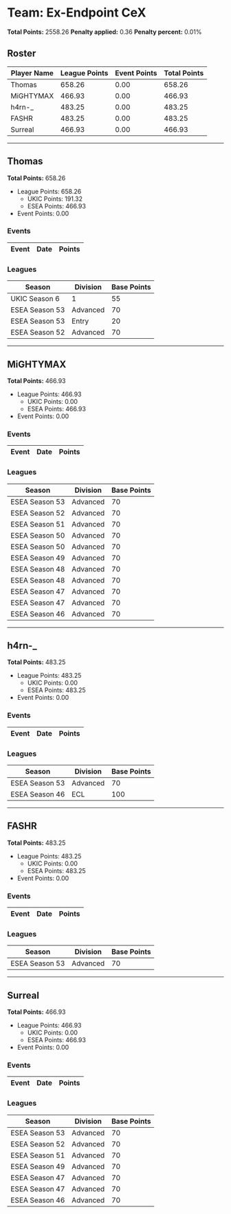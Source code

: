 # Team: Ex-Endpoint CeX

**Total Points:** 2558.26
**Penalty applied:** 0.36
**Penalty percent:** 0.01%

## Roster
| Player Name | League Points | Event Points | Total Points |
|-------------|--------------|--------------|-------------|
| Thomas | 658.26 | 0.00 | 658.26 |
| MiGHTYMAX | 466.93 | 0.00 | 466.93 |
| h4rn-_ | 483.25 | 0.00 | 483.25 |
| FASHR | 483.25 | 0.00 | 483.25 |
| Surreal | 466.93 | 0.00 | 466.93 |

---

## Thomas

**Total Points:** 658.26

- League Points: 658.26
  - UKIC Points: 191.32
  - ESEA Points: 466.93
- Event Points: 0.00

### Events
| Event | Date | Points |
|-------|------|--------|
### Leagues
| Season | Division | Base Points |
|--------|----------|-------------|
| UKIC Season 6 | 1 | 55 |
| ESEA Season 53 | Advanced | 70 |
| ESEA Season 53 | Entry | 20 |
| ESEA Season 52 | Advanced | 70 |
---

## MiGHTYMAX

**Total Points:** 466.93

- League Points: 466.93
  - UKIC Points: 0.00
  - ESEA Points: 466.93
- Event Points: 0.00

### Events
| Event | Date | Points |
|-------|------|--------|
### Leagues
| Season | Division | Base Points |
|--------|----------|-------------|
| ESEA Season 53 | Advanced | 70 |
| ESEA Season 52 | Advanced | 70 |
| ESEA Season 51 | Advanced | 70 |
| ESEA Season 50 | Advanced | 70 |
| ESEA Season 50 | Advanced | 70 |
| ESEA Season 49 | Advanced | 70 |
| ESEA Season 48 | Advanced | 70 |
| ESEA Season 48 | Advanced | 70 |
| ESEA Season 47 | Advanced | 70 |
| ESEA Season 47 | Advanced | 70 |
| ESEA Season 46 | Advanced | 70 |
---

## h4rn-_

**Total Points:** 483.25

- League Points: 483.25
  - UKIC Points: 0.00
  - ESEA Points: 483.25
- Event Points: 0.00

### Events
| Event | Date | Points |
|-------|------|--------|
### Leagues
| Season | Division | Base Points |
|--------|----------|-------------|
| ESEA Season 53 | Advanced | 70 |
| ESEA Season 46 | ECL | 100 |
---

## FASHR

**Total Points:** 483.25

- League Points: 483.25
  - UKIC Points: 0.00
  - ESEA Points: 483.25
- Event Points: 0.00

### Events
| Event | Date | Points |
|-------|------|--------|
### Leagues
| Season | Division | Base Points |
|--------|----------|-------------|
| ESEA Season 53 | Advanced | 70 |
---

## Surreal

**Total Points:** 466.93

- League Points: 466.93
  - UKIC Points: 0.00
  - ESEA Points: 466.93
- Event Points: 0.00

### Events
| Event | Date | Points |
|-------|------|--------|
### Leagues
| Season | Division | Base Points |
|--------|----------|-------------|
| ESEA Season 53 | Advanced | 70 |
| ESEA Season 52 | Advanced | 70 |
| ESEA Season 51 | Advanced | 70 |
| ESEA Season 49 | Advanced | 70 |
| ESEA Season 47 | Advanced | 70 |
| ESEA Season 47 | Advanced | 70 |
| ESEA Season 46 | Advanced | 70 |